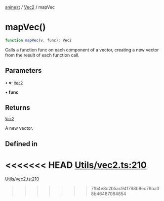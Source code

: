[aninest](../../index.md) / [Vec2](../index.md) / mapVec

# mapVec()

```ts
function mapVec(v, func): Vec2
```

Calls a function func on each component of a vector,
creating a new vector from the result of each function call.

## Parameters

• **v**: [`Vec2`](../type-aliases/Vec2.md)

• **func**

## Returns

[`Vec2`](../type-aliases/Vec2.md)

A new vector.

## Defined in

<<<<<<< HEAD
[Utils/vec2.ts:210](https://github.com/zphrs/aninest/tree//core/src/Utils/vec2.ts#L210)
=======
[Utils/vec2.ts:210](https://github.com/zphrs/aninest/blob/37209a6/src/Utils/vec2.ts#L210)
>>>>>>> 7fb4e8c2b5ac941788b8ec79ba38b46487084854
